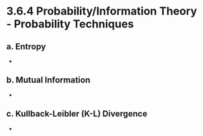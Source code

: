 # 3.6.4 Probability/Information Theory - Probability Techniques

## a. Entropy
- 

## b. Mutual Information 
- 

## c. Kullback-Leibler (K-L) Divergence
- 
